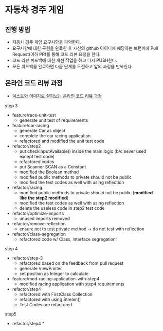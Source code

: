 # 자동차 경주 게임
## 진행 방법
* 자동차 경주 게임 요구사항을 파악한다.
* 요구사항에 대한 구현을 완료한 후 자신의 github 아이디에 해당하는 브랜치에 Pull Request(이하 PR)를 통해 코드 리뷰 요청을 한다.
* 코드 리뷰 피드백에 대한 개선 작업을 하고 다시 PUSH한다.
* 모든 피드백을 완료하면 다음 단계를 도전하고 앞의 과정을 반복한다.

## 온라인 코드 리뷰 과정
* [텍스트와 이미지로 살펴보는 온라인 코드 리뷰 과정](https://github.com/next-step/nextstep-docs/tree/master/codereview)

step 3
* feature/race-unit-test
  * generate unit test of requirements
* feature/car-racing
  * generate Car as object
  * complete the car racing application
  * refactored and modified the unit test code
* refactor/step2
  * put checkInputAvailable() inside the main logic (b/c never used except test code)
  * refactored codes
  * put Scanner SCAN as a Constant
  * modified the Boolean method
  * modified public methods to private should not be public
  * modified the test codes as well with using reflection
* refactor/racing
  * modified public methods to private should not be public (**modified like the step2 modified**)
  * modified the test codes as well with using reflection
  * delete the useless code in step2 test code
* refactor/optimize-imports
  * unused imports removed
* refactor/remove-reflection
  * ensure not to test private method -> do not test with reflection
* refactor/class-segregation
  * refactored code w/ Class, Interface segregation'

step 4
* refactor/step-3
  * refactored based on the feedback from pull request
  * generate ViewPrinter
  * set position as Integer to calculate
* feature/mod-racing-application-with-step4
  * modified racing application with step4 requirements
* refactor/step4
  * refactored with FirstClass Collection
  * refactored with using Stream()
  * Test Codes are refactored

step5
* refactor/step4
  * 
